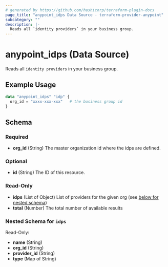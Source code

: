 ```yaml
---
# generated by https://github.com/hashicorp/terraform-plugin-docs
page_title: "anypoint_idps Data Source - terraform-provider-anypoint"
subcategory: ""
description: |-
  Reads all `identity providers` in your business group.
---
```


# anypoint_idps (Data Source)

Reads all `identity providers` in your business group.

## Example Usage

```terraform
data "anypoint_idps" "idp" {
  org_id = "xxxx-xxx-xxx"   # the business group id
}
```

<!-- schema generated by tfplugindocs -->
## Schema

### Required

- **org_id** (String) The master organization id where the idps are defined.

### Optional

- **id** (String) The ID of this resource.

### Read-Only

- **idps** (List of Object) List of providers for the given org (see [below for nested schema](#nestedatt--idps))
- **total** (Number) The total number of available results

<a id="nestedatt--idps"></a>
### Nested Schema for `idps`

Read-Only:

- **name** (String)
- **org_id** (String)
- **provider_id** (String)
- **type** (Map of String)


